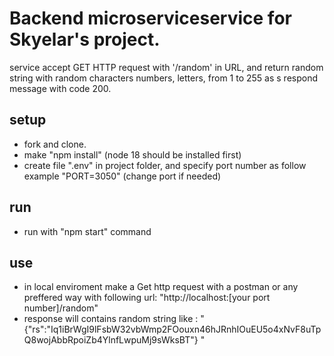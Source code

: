 #  Backend microserviceservice for Skyelar's project.

service accept GET HTTP request with '/random' in URL, and return random string with random characters numbers, letters, from 1 to 255 as s respond message with code 200.

## setup 
* fork and clone.
* make "npm install" (node 18 should be installed first)
* create file ".env" in project folder, and specify port number as follow example "PORT=3050" (change port if needed)

## run 
* run with "npm start" command 

## use
* in local enviroment make a Get http request with a postman or any preffered way with following url: "http://localhost:[your port number]/random" 
* response will contains random string like :
"{"rs":"Iq1iBrWgI9lFsbW32vbWmp2FOouxn46hJRnhIOuEU5o4xNvF8uTpQ8wojAbbRpoiZb4YlnfLwpuMj9sWksBT"}
"